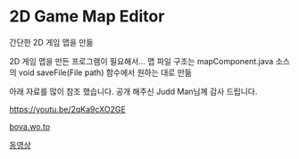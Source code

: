 # 2D Game Map Editor
 간단한 2D 게임 맵을 만듦


2D 게임 맵을 만든 프로그램이 필요해서...
맵 파일 구조는 mapComponent.java 소스의 void saveFile(File path) 함수에서 원하는 대로 만듦

아래 자료를 많이 참조 했습니다. 공개 해주신 Judd Man님께 감사 드립니다. 

https://youtu.be/2qKa9cXO2GE




[bova.wo.to](http://bova.wo.to)


[동영상](https://youtu.be/t4C6Krv6mxo)
